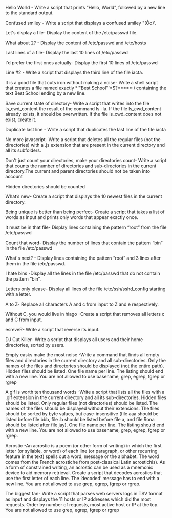 Hello World - Write a script that prints “Hello, World”, followed by a new line to the standard output.

Confused smiley - Write a script that displays a confused smiley "(Ôo)'.

Let's display a file- Display the content of the /etc/passwd file.

What about 2? - Display the content of /etc/passwd and /etc/hosts

Last lines of a file- Display the last 10 lines of /etc/passwd

I'd prefer the first ones actually- Display the first 10 lines of /etc/passwd

Line #2 - Write a script that displays the third line of the file iacta.

It is a good file that cuts iron without making a noise- Write a shell script that creates a file named exactly *\'"Best School"'\*$?*****:) containing the text Best School ending by a new line.

Save current state of directory- Write a script that writes into the file ls_cwd_content the result of the command ls -la. If the file ls_cwd_content already exists, it should be overwritten. If the file ls_cwd_content does not exist, create it.

Duplicate last line - Write a script that duplicates the last line of the file iacta

No more javascript- Write a script that deletes all the regular files (not the directories) with a .js extension that are present in the current directory and all its subfolders.

Don't just count your directories, make your directories count- Write a script that counts the number of directories and sub-directories in the current directory.The current and parent directories should not be taken into account

Hidden directories should be counted

What’s new- Create a script that displays the 10 newest files in the current directory.

Being unique is better than being perfect- Create a script that takes a list of words as input and prints only words that appear exactly once.

It must be in that file- Display lines containing the pattern “root” from the file /etc/passwd

Count that word- Display the number of lines that contain the pattern “bin” in the file /etc/passwd

What's next? - Display lines containing the pattern “root” and 3 lines after them in the file /etc/passwd.

I hate bins -Display all the lines in the file /etc/passwd that do not contain the pattern “bin”.

Letters only please- Display all lines of the file /etc/ssh/sshd_config starting with a letter.

A to Z- Replace all characters A and c from input to Z and e respectively.

Without C, you would live in hiago -Create a script that removes all letters c and C from input.

esreveR- Write a script that reverse its input.

DJ Cut Killer- Write a script that displays all users and their home directories, sorted by users.

Empty casks make the most noise -Write a command that finds all empty files and directories in the current directory and all sub-directories. Only the names of the files and directories should be displayed (not the entire path). Hidden files should be listed. One file name per line. The listing should end with a new line. You are not allowed to use basename, grep, egrep, fgrep or rgrep

A gif is worth ten thousand words -Write a script that lists all the files with a .gif extension in the current directory and all its sub-directories. Hidden files should be listed. Only regular files (not directories) should be listed. The names of the files should be displayed without their extensions. The files should be sorted by byte values, but case-insensitive (file aaa should be listed before file bbb, file .b should be listed before file a, and file Rona should be listed after file jay). One file name per line. The listing should end with a new line. You are not allowed to use basename, grep, egrep, fgrep or rgrep.

Acrostic -An acrostic is a poem (or other form of writing) in which the first letter (or syllable, or word) of each line (or paragraph, or other recurring feature in the text) spells out a word, message or the alphabet. The word comes from the French acrostiche from post-classical Latin acrostichis). As a form of constrained writing, an acrostic can be used as a mnemonic device to aid memory retrieval. Create a script that decodes acrostics that use the first letter of each line. The ‘decoded’ message has to end with a new line. You are not allowed to use grep, egrep, fgrep or rgrep.

The biggest fan- Write a script that parses web servers logs in TSV format as input and displays the 11 hosts or IP addresses which did the most requests. Order by number of requests, most active host or IP at the top. You are not allowed to use grep, egrep, fgrep or rgrep
